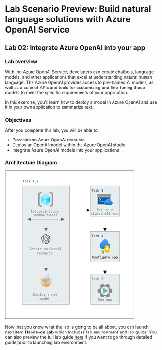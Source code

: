 # Lab Scenario Preview: Build natural language solutions with Azure OpenAI Service

## Lab 02: Integrate Azure OpenAI into your app

### Lab overview

With the Azure OpenAI Service, developers can create chatbots, language models, and other applications that excel at understanding natural human language. The Azure OpenAI provides access to pre-trained AI models, as well as a suite of APIs and tools for customizing and fine-tuning these models to meet the specific requirements of your application. 

In this exercise, you'll learn how to deploy a model in Azure OpenAI and use it in your own application to summarize text.

### Objectives

After you complete this lab, you will be able to:

-   Provision an Azure OpenAI resource
-   Deploy an OpenAI model within the Azure OpenAI studio
-   Integrate Azure OpenAI models into your applications

### Architecture Diagram

  ![](media/lab-02-ad.PNG "Architecture Diagram")

Now that you know what the lab is going to be all about, you can launch next item **Hands-on Lab** which includes lab environment and lab guide. You can also preview the full lab guide [here](https://experience.cloudlabs.ai/#/labguidepreview/e10c8142-46a1-4961-84e3-239658358f43) if you want to go through detailed guide prior to launching lab environment. 
